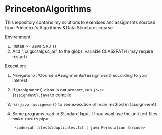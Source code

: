# PrincetonAlgorithms
 This repository contains my solutions to exercises and assigments sourced from Princeton's Algorithms & Data Structures course.

Environment:
1. Install >= Java SKD 11
2. Add ".\algs4\algs4.jar" to the global variable CLASSPATH (may require restart)

Execution:
1. Navigate to ./CourseraAssignments/{assignment} according to your interest
2. if {assignment}.class is not present, run <code>javac {assignment}.java</code> to compile
3. run <code>java {assignment}</code> to see execution of main method in {assignment}
4. Some programs read in Standard Input. If you want use the unit test files make sure to pipe:

        <code>cat .\tests\duplicates.txt | java Permutation 3</code>  

